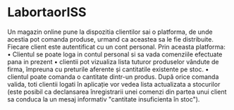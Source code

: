 # LabortaorISS
Un magazin online pune la dispozitia clientilor sai o platforma, de unde acestia pot comanda produse, urmand ca aceastea sa le fie distribuite. Fiecare client este autentificat cu un cont personal. Prin aceasta platforma: 
•	Clientul se poate loga in contul personal si sa vada comenziile efectuate pana in prezent
•	clientii pot vizualiza lista tuturor produselor vândute de firma, împreuna cu preturile aferente și cantitatile existente pe stoc. 
•	clientul poate comanda o cantitate dintr-un produs. După orice comanda valida, toti clientii logati  în  aplicație  vor  vedea  lista  actualizata  a  stocurilor  (este  posibil  ca  declansarea  înregistrarii unei comenzi din partea unui client sa conduca la un mesaj informativ "cantitate insuficienta în stoc").
